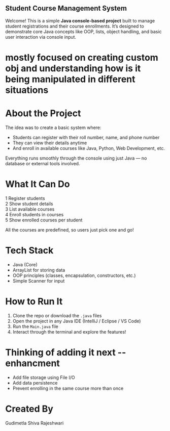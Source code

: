 ##  Student Course Management System

Welcome! This is a simple **Java console-based project** built to manage student registrations and their course enrollments. It’s designed to demonstrate core Java concepts like OOP, lists, object handling, and basic user interaction via console input.

# mostly focused on creating custom obj and understanding how is it being manipulated in different situations

# About the Project

The idea was to create a basic system where:
- Students can register with their roll number, name, and phone number
- They can view their details anytime
- And enroll in available courses like Java, Python, Web Development, etc.

Everything runs smoothly through the console using just Java — no database or external tools involved.

# What It Can Do

1 Register students  
2 Show student details  
3 List available courses  
4 Enroll students in courses  
5 Show enrolled courses per student  

All the courses are predefined, so users just pick one and go!

#  Tech Stack

- Java (Core)
- ArrayList for storing data
- OOP principles (classes, encapsulation, constructors, etc.)
- Simple Scanner for input

#  How to Run It

1. Clone the repo or download the `.java` files
2. Open the project in any Java IDE (IntelliJ / Eclipse / VS Code)
3. Run the `Main.java` file
4. Interact through the terminal and explore the features!

# Thinking of adding it next -- enhancment

- Add file storage using File I/O
- Add data persistence
- Prevent enrolling in the same course more than once

#  Created By

Gudimetla Shiva Rajeshwari  
